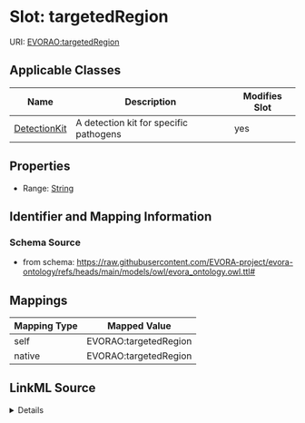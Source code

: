 

# Slot: targetedRegion



URI: [EVORAO:targetedRegion](https://raw.githubusercontent.com/EVORA-project/evora-ontology/refs/heads/main/models/owl/evora_ontology.owl.ttl#targetedRegion)



<!-- no inheritance hierarchy -->





## Applicable Classes

| Name | Description | Modifies Slot |
| --- | --- | --- |
| [DetectionKit](DetectionKit.md) | A detection kit for specific pathogens |  yes  |







## Properties

* Range: [String](String.md)





## Identifier and Mapping Information







### Schema Source


* from schema: https://raw.githubusercontent.com/EVORA-project/evora-ontology/refs/heads/main/models/owl/evora_ontology.owl.ttl#




## Mappings

| Mapping Type | Mapped Value |
| ---  | ---  |
| self | EVORAO:targetedRegion |
| native | EVORAO:targetedRegion |




## LinkML Source

<details>
```yaml
name: targetedRegion
from_schema: https://raw.githubusercontent.com/EVORA-project/evora-ontology/refs/heads/main/models/owl/evora_ontology.owl.ttl#
rank: 1000
alias: targetedRegion
domain_of:
- Detection Kit
range: string

```
</details>